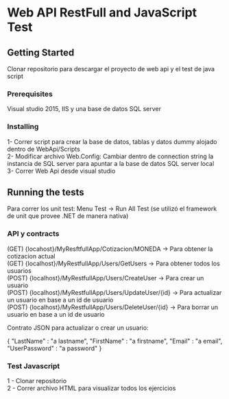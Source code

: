 # Web API RestFull and JavaScript Test

## Getting Started

Clonar repositorio para descargar el proyecto de web api y el test de java script

### Prerequisites

Visual studio 2015, IIS y una base de datos SQL server

### Installing

1- Correr script para crear la base de datos, tablas y datos dummy alojado dentro de WebApi/Scripts <br/>
2- Modificar archivo Web.Config: Cambiar dentro de connection string la instancia de SQL server para apuntar a la base de datos SQL server local <br/> 
3- Correr Web Api desde visual studio

## Running the tests

Para correr los unit test: Menu Test -> Run All Test (se utilizó el framework de unit que provee .NET de manera nativa)

### API y contracts

(GET) {locahost}/MyResftfullApp/Cotizacion/MONEDA -> Para obtener la cotizacion actual <br/>
(GET) {localhost}/MyRestfullApp/Users/GetUsers -> Para obtener todos los usuarios <br/>
(POST) {localhost}/MyRestfullApp/Users/CreateUser -> Para crear un usuario <br/>
(POST) {localhost}/MyRestfullApp/Users/UpdateUser/{id} -> Para actualizar un usuario en base a un id de usuario <br/>
(POST) {localhost}/MyRestfullApp/Users/DeleteUser/{id} -> Para borrar un usuario en base a un id de usuario

Contrato JSON para actualizar o crear un usuario:

{
  "LastName" : "a lastname",
  "FirstName" : "a firstname",
  "Email" : "a email",
  "UserPassword" : "a password"
}

### Test Javascript

1 - Clonar repositorio <br/>
2 - Correr archivo HTML para visualizar todos los ejercicios
